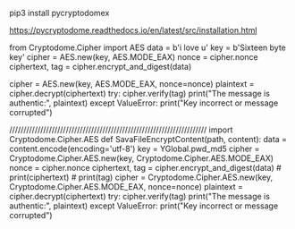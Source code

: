 pip3 install pycryptodomex

https://pycryptodome.readthedocs.io/en/latest/src/installation.html

from Cryptodome.Cipher import AES
data = b'i love u'
key = b'Sixteen byte key'
cipher = AES.new(key, AES.MODE_EAX)
nonce = cipher.nonce
ciphertext, tag = cipher.encrypt_and_digest(data)


cipher = AES.new(key, AES.MODE_EAX, nonce=nonce)
plaintext = cipher.decrypt(ciphertext)
try:
    cipher.verify(tag)
    print("The message is authentic:", plaintext)
except ValueError:
    print("Key incorrect or message corrupted")

//////////////////////////////////////////////////////////////////////
import Cryptodome.Cipher.AES
def SavaFileEncryptContent(path, content):
    data = content.encode(encoding='utf-8')
    key = YGlobal.pwd_md5
    cipher = Cryptodome.Cipher.AES.new(key, Cryptodome.Cipher.AES.MODE_EAX)
    nonce = cipher.nonce
    ciphertext, tag = cipher.encrypt_and_digest(data)
    # print(ciphertext)
    # print(tag)
    cipher = Cryptodome.Cipher.AES.new(key, Cryptodome.Cipher.AES.MODE_EAX, nonce=nonce)
    plaintext = cipher.decrypt(ciphertext)
    try:
        cipher.verify(tag)
        print("The message is authentic:", plaintext)
    except ValueError:
        print("Key incorrect or message corrupted")

